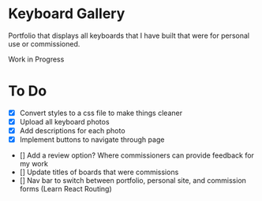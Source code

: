 # Keyboard Gallery
Portfolio that displays all keyboards that I have built that were for personal use or commissioned.

Work in Progress

# To Do
- [x] Convert styles to a css file to make things cleaner
- [x] Upload all keyboard photos
- [x] Add descriptions for each photo
- [x] Implement buttons to navigate through page
- [] Add a review option? Where commissioners can provide feedback for my work
- [] Update titles of boards that were commissions
- [] Nav bar to switch between portfolio, personal site, and commission forms (Learn React Routing)